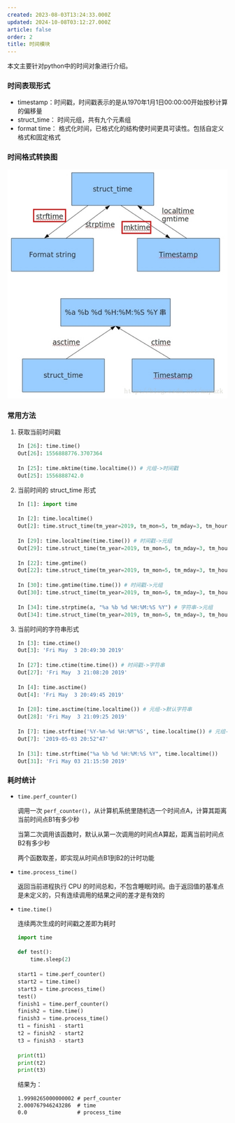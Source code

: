 ```yaml
---
created: 2023-08-03T13:24:33.000Z
updated: 2024-10-08T03:12:27.000Z
article: false
order: 2
title: 时间模块
---
```

本文主要针对python中的时间对象进行介绍。

### 时间表现形式

- timestamp：时间戳，时间戳表示的是从1970年1月1日00:00:00开始按秒计算的偏移量
- struct_time： 时间元组，共有九个元素组
- format time： 格式化时间，已格式化的结构使时间更具可读性。包括自定义格式和固定格式

### 时间格式转换图

![h79gqn](assets/h79gqn-20230803212515-zzld2im.jpg)

### 常用方法

1. 获取当前时间戳

   ```python
   In [26]: time.time()
   Out[26]: 1556888776.3707364

   In [25]: time.mktime(time.localtime()) # 元组->时间戳
   Out[25]: 1556888742.0
   ```
2. 当前时间的 struct_time 形式

   ```python
   In [1]: import time                                                                                      

   In [2]: time.localtime()                 
   Out[2]: time.struct_time(tm_year=2019, tm_mon=5, tm_mday=3, tm_hour=20, tm_min=48, tm_sec=32, tm_wday=4, tm_yday=123, tm_isdst=0) 

   In [29]: time.localtime(time.time()) # 时间戳->元组     
   Out[29]: time.struct_time(tm_year=2019, tm_mon=5, tm_mday=3, tm_hour=21, tm_min=12, tm_sec=6, tm_wday=4, tm_yday=123, tm_isdst=0)  

   In [22]: time.gmtime()     
   Out[22]: time.struct_time(tm_year=2019, tm_mon=5, tm_mday=3, tm_hour=13, tm_min=3, tm_sec=21, tm_wday=4, tm_yday=123, tm_isdst=0)   

   In [30]: time.gmtime(time.time()) # 时间戳->元组     
   Out[30]: time.struct_time(tm_year=2019, tm_mon=5, tm_mday=3, tm_hour=13, tm_min=12, tm_sec=21, tm_wday=4, tm_yday=123, tm_isdst=0)

   In [34]: time.strptime(a, "%a %b %d %H:%M:%S %Y") # 字符串->元组
   Out[34]: time.struct_time(tm_year=2019, tm_mon=5, tm_mday=3, tm_hour=21, tm_min=9, tm_sec=25, tm_wday=4, tm_yday=123, tm_isdst=-1)
   ```
3. 当前时间的字符串形式

   ```python
   In [3]: time.ctime()
   Out[3]: 'Fri May  3 20:49:30 2019'

   In [27]: time.ctime(time.time()) # 时间戳->字符串
   Out[27]: 'Fri May  3 21:08:20 2019'

   In [4]: time.asctime()
   Out[4]: 'Fri May  3 20:49:45 2019'

   In [28]: time.asctime(time.localtime()) # 元组->默认字符串
   Out[28]: 'Fri May  3 21:09:25 2019'

   In [7]: time.strftime('%Y-%m-%d %H:%M"%S', time.localtime()) # 元组->格式化字符串
   Out[7]: '2019-05-03 20:52"47'

   In [31]: time.strftime("%a %b %d %H:%M:%S %Y", time.localtime())
   Out[31]: 'Fri May 03 21:15:50 2019'
   ```

### 耗时统计

- `time.perf_counter()`

  调用一次 `perf_counter()`，从计算机系统里随机选一个时间点A，计算其距离当前时间点B1有多少秒

  当第二次调用该函数时，默认从第一次调用的时间点A算起，距离当前时间点B2有多少秒

  两个函数取差，即实现从时间点B1到B2的计时功能
- `time.process_time()`

  返回当前进程执行 CPU 的时间总和，不包含睡眠时间。由于返回值的基准点是未定义的，只有连续调用的结果之间的差才是有效的
- `time.time()`

  连续两次生成的时间戳之差即为耗时

  ```python
  import time

  def test():
      time.sleep(2)

  start1 = time.perf_counter()
  start2 = time.time()
  start3 = time.process_time()
  test()
  finish1 = time.perf_counter()
  finish2 = time.time()
  finish3 = time.process_time()
  t1 = finish1 - start1
  t2 = finish2 - start2
  t3 = finish3 - start3

  print(t1)
  print(t2)
  print(t3)
  ```
  结果为：

  ```shell
  1.9998265000000002 # perf_counter
  2.000767946243286  # time
  0.0                # process_time
  ```
